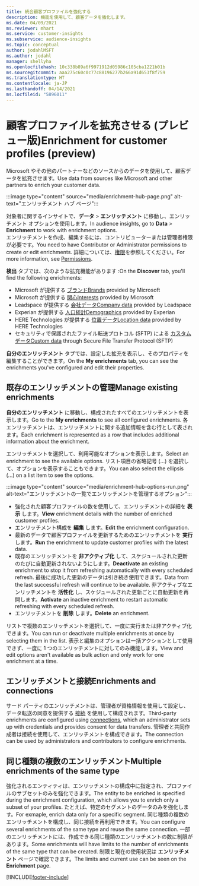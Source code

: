 ```yaml
---
title: 統合顧客プロファイルを強化する
description: 機能を使用して、顧客データを強化します。
ms.date: 04/09/2021
ms.reviewer: mhart
ms.service: customer-insights
ms.subservice: audience-insights
ms.topic: conceptual
author: jodahlMSFT
ms.author: jodahl
manager: shellyha
ms.openlocfilehash: 10c338b89a6f9971912d05986c105cba1221b01b
ms.sourcegitcommit: aaa275c60c0c77c88196277b266a91d653f8f759
ms.translationtype: HT
ms.contentlocale: ja-JP
ms.lasthandoff: 04/14/2021
ms.locfileid: "5896011"
---
```

# <a name="enrichment-for-customer-profiles-preview"></a><span data-ttu-id="da609-103">顧客プロファイルを拡充させる (プレビュー版)</span><span class="sxs-lookup"><span data-stu-id="da609-103">Enrichment for customer profiles (preview)</span></span>

<span data-ttu-id="da609-104">Microsoft やその他のパートナーなどのソースからのデータを使用して、顧客データを拡充させます。</span><span class="sxs-lookup"><span data-stu-id="da609-104">Use data from sources like Microsoft and other partners to enrich your customer data.</span></span>

:::image type="content" source="media/enrichment-hub-page.png" alt-text="エンリッチメント ハブ ページ":::

<span data-ttu-id="da609-106">対象者に関するインサイトで、**データ** > **エンリッチメント** に移動し、エンリッチメント オプションを使用します。</span><span class="sxs-lookup"><span data-stu-id="da609-106">In audience insights, go to **Data** > **Enrichment** to work with enrichment options.</span></span>    
<span data-ttu-id="da609-107">エンリッチメントを作成、編集するには、コントリビューターまたは管理者権限が必要です。</span><span class="sxs-lookup"><span data-stu-id="da609-107">You need to have Contributor or Administrator permissions to create or edit enrichments.</span></span> <span data-ttu-id="da609-108">詳細については、[権限](permissions.md)を参照してください。</span><span class="sxs-lookup"><span data-stu-id="da609-108">For more information, see [Permissions](permissions.md).</span></span>

<span data-ttu-id="da609-109">**検出** タブでは、次のような拡充機能があります :</span><span class="sxs-lookup"><span data-stu-id="da609-109">On the **Discover** tab, you'll find the following enrichments:</span></span>

- <span data-ttu-id="da609-110">Microsoft が提供する [ブランド](enrichment-microsoft.md)</span><span class="sxs-lookup"><span data-stu-id="da609-110">[Brands](enrichment-microsoft.md) provided by Microsoft</span></span>
- <span data-ttu-id="da609-111">Microsoft が提供する [関心](enrichment-microsoft.md)</span><span class="sxs-lookup"><span data-stu-id="da609-111">[Interests](enrichment-microsoft.md) provided by Microsoft</span></span>
- <span data-ttu-id="da609-112">Leadspace が提供する [会社データ](enrichment-leadspace.md)</span><span class="sxs-lookup"><span data-stu-id="da609-112">[Company data](enrichment-leadspace.md) provided by Leadspace</span></span>
- <span data-ttu-id="da609-113">Experian が提供する [人口統計](enrichment-experian.md)</span><span class="sxs-lookup"><span data-stu-id="da609-113">[Demographics](enrichment-experian.md) provided by Experian</span></span>
- <span data-ttu-id="da609-114">HERE Technologies が提供する [位置データ](enrichment-here.md)</span><span class="sxs-lookup"><span data-stu-id="da609-114">[Location data](enrichment-here.md) provided by HERE Technologies</span></span>
- <span data-ttu-id="da609-115">セキュリティで保護されたファイル転送プロトコル (SFTP) による [カスタム データ](enrichment-SFTP-custom-import.md)</span><span class="sxs-lookup"><span data-stu-id="da609-115">[Custom data](enrichment-SFTP-custom-import.md) through Secure File Transfer Protocol (SFTP)</span></span>

<span data-ttu-id="da609-116">**自分のエンリッチメント** タブでは、設定した拡充を表示し、そのプロパティを編集することができます。</span><span class="sxs-lookup"><span data-stu-id="da609-116">On the **My enrichments** tab, you can see the enrichments you've configured and edit their properties.</span></span>

## <a name="manage-existing-enrichments"></a><span data-ttu-id="da609-117">既存のエンリッチメントの管理</span><span class="sxs-lookup"><span data-stu-id="da609-117">Manage existing enrichments</span></span>

<span data-ttu-id="da609-118">**自分のエンリッチメント** に移動し、構成されたすべてのエンリッチメントを表示します。</span><span class="sxs-lookup"><span data-stu-id="da609-118">Go to the **My enrichments** to see all configured enrichments.</span></span> <span data-ttu-id="da609-119">各エンリッチメントは、エンリッチメントに関する追加情報を含む行として表されます。</span><span class="sxs-lookup"><span data-stu-id="da609-119">Each enrichment is represented as a row that includes additional information about the enrichment.</span></span>

<span data-ttu-id="da609-120">エンリッチメントを選択して、利用可能なオプションを表示します。</span><span class="sxs-lookup"><span data-stu-id="da609-120">Select an enrichment to see the available options.</span></span> <span data-ttu-id="da609-121">リスト項目の省略記号 (...) を選択して、オプションを表示することもできます。</span><span class="sxs-lookup"><span data-stu-id="da609-121">You can also select the ellipsis (...) on a list item to see the options.</span></span>

:::image type="content" source="media/enrichment-hub-options-run.png" alt-text="エンリッチメントの一覧でエンリッチメントを管理するオプション":::

- <span data-ttu-id="da609-123">強化された顧客プロファイルの数を使用して、エンリッチメントの詳細を **表示** します。</span><span class="sxs-lookup"><span data-stu-id="da609-123">**View** enrichment details with the number of enriched customer profiles.</span></span>
- <span data-ttu-id="da609-124">エンリッチメント構成を **編集** します。</span><span class="sxs-lookup"><span data-stu-id="da609-124">**Edit** the enrichment configuration.</span></span>
- <span data-ttu-id="da609-125">最新のデータで顧客プロファイルを更新するためのエンリッチメントを **実行** します。</span><span class="sxs-lookup"><span data-stu-id="da609-125">**Run** the enrichment to update customer profiles with the latest data.</span></span>
- <span data-ttu-id="da609-126">既存のエンリッチメントを **非アクティブ化** して、スケジュールされた更新のたびに自動更新されないようにします。</span><span class="sxs-lookup"><span data-stu-id="da609-126">**Deactivate** an existing enrichment to stop it from refreshing automatically with every scheduled refresh.</span></span> <span data-ttu-id="da609-127">最後に成功した更新のデータは引き続き使用できます。</span><span class="sxs-lookup"><span data-stu-id="da609-127">Data from the last successful refresh will continue to be available.</span></span> <span data-ttu-id="da609-128">非アクティブなエンリッチメントを **活性化** し、スケジュールされた更新ごとに自動更新を再開します。</span><span class="sxs-lookup"><span data-stu-id="da609-128">**Activate** an inactive enrichment to restart automatic refreshing with every scheduled refresh.</span></span>
- <span data-ttu-id="da609-129">エンリッチメントを **削除** します。</span><span class="sxs-lookup"><span data-stu-id="da609-129">**Delete** an enrichment.</span></span>

<span data-ttu-id="da609-130">リストで複数のエンリッチメントを選択して、一度に実行または非アクティブ化できます。</span><span class="sxs-lookup"><span data-stu-id="da609-130">You can run or deactivate multiple enrichments at once by selecting them in the list.</span></span> <span data-ttu-id="da609-131">表示と編集のオプションは一括アクションとして使用できず、一度に 1 つのエンリッチメントに対してのみ機能します。</span><span class="sxs-lookup"><span data-stu-id="da609-131">View and edit options aren't available as bulk action and only work for one enrichment at a time.</span></span>

## <a name="enrichments-and-connections"></a><span data-ttu-id="da609-132">エンリッチメントと接続</span><span class="sxs-lookup"><span data-stu-id="da609-132">Enrichments and connections</span></span>

<span data-ttu-id="da609-133">サード パーティのエンリッチメントは、管理者が資格情報を使用して設定し、データ転送の同意を提供する [接続](connections.md) を使用して構成されます。</span><span class="sxs-lookup"><span data-stu-id="da609-133">Third-party enrichments are configured using [connections](connections.md), which an administrator sets up with credentials and provides consent for data transfers.</span></span> <span data-ttu-id="da609-134">管理者と共同作成者は接続を使用して、エンリッチメントを構成できます。</span><span class="sxs-lookup"><span data-stu-id="da609-134">The connection can be used by administrators and contributors to configure enrichments.</span></span>  

## <a name="multiple-enrichments-of-the-same-type"></a><span data-ttu-id="da609-135">同じ種類の複数のエンリッチメント</span><span class="sxs-lookup"><span data-stu-id="da609-135">Multiple enrichments of the same type</span></span>

<span data-ttu-id="da609-136">強化されるエンティティは、エンリッチメントの構成中に指定され、プロファイルのサブセットのみを強化できます。</span><span class="sxs-lookup"><span data-stu-id="da609-136">The entity to be enriched is specified during the enrichment configuration, which allows you to enrich only a subset of your profiles.</span></span> <span data-ttu-id="da609-137">たとえば、特定のセグメントのデータのみを強化します。</span><span class="sxs-lookup"><span data-stu-id="da609-137">For exmaple, enrich data only for a specific segment.</span></span> <span data-ttu-id="da609-138">同じ種類の複数のエンリッチメントを構成し、同じ接続を再利用できます。</span><span class="sxs-lookup"><span data-stu-id="da609-138">You can configure several enrichments of the same type and reuse the same connection.</span></span> <span data-ttu-id="da609-139">一部のエンリッチメントには、作成できる同じ種類のエンリッチメントの数に制限があります。</span><span class="sxs-lookup"><span data-stu-id="da609-139">Some enrichments will have limits to the number of enrichments of the same type that can be created.</span></span> <span data-ttu-id="da609-140">制限と現在の使用状況は **エンリッチメント** ページで確認できます。</span><span class="sxs-lookup"><span data-stu-id="da609-140">The limits and current use can be seen on the **Enrichment** page.</span></span>

[!INCLUDE[footer-include](../includes/footer-banner.md)]
